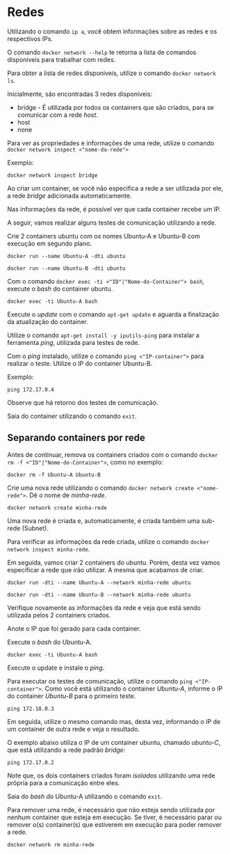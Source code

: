 # Redes

Utilizando o comando `ip a`, você obtem informações sobre as redes e os respectivos IPs.

O comando `docker network --help` te retorna a lista de comandos disponíveis para trabalhar com redes.

Para obter a lista de redes disponíveis, utilize o comando `docker network ls`.

Inicialmente, são encontradas 3 redes disponíveis:

- bridge - É utilizada por todos os containers que são criados, para se comunicar com a rede *host*.
- host
- none

Para ver as propriedades e informações de uma rede, utilize o comando `docker network inspect <"nome-da-rede">`

Exemplo:

`docker network inspect bridge`

Ao criar um container, se você não especifica a rede a ser utilizada por ele, a rede *bridge* adicionada automaticamente.

Nas informações da rede, é possível ver que cada container recebe um IP.

A seguir, vamos realizar alguns testes de comunicação utilizando a rede.

Crie 2 containers ubuntu com os nomes Ubuntu-A e Ubuntu-B com execução em segundo plano.

`docker run --name Ubuntu-A -dti ubuntu`

`docker run --name Ubuntu-B -dti ubuntu`

Com o comando `docker exec -ti <"ID"|"Nome-do-Container"> bash`, execute o *bash* do container ubuntu.

`docker exec -ti Ubuntu-A bash`

Execute o *update* com o comando `apt-get update` e aguarda a finalização da atualização do container.

Utilize o comando `apt-get install -y iputils-ping` para instalar a ferramenta *ping*, utilizada para testes de rede.

Com o *ping* instalado, utilize o comando `ping <"IP-container">` para realizar o teste. Utilize o IP do container Ubuntu-B.

Exemplo:

`ping 172.17.0.4`

Observe que há retorno dos testes de comunicação.

Saia do container utilizando o comando `exit`.

## Separando containers por rede

Antes de continuar, remova os containers criados com o comando `docker rm -f <"ID"|"Nome-do-Container">`, como no exemplo:

`docker rm -f Ubuntu-A Ubuntu-B`

Crie uma nova rede utilizando o comando `docker network create <"nome-rede">`. Dê o nome de *minha-rede*.

`docker network create minha-rede`

Uma nova rede é criada e, automaticamente, é criada também uma sub-rede (Subnet).

Para verificar as informações da rede criada, utilize o comando `docker network inspect minha-rede`.

Em seguida, vamos criar 2 containers do ubuntu. Porém, desta vez vamos especificar a rede que irão utilizar. A mesma que acabamos de criar.

`docker run -dti --name Ubuntu-A --network minha-rede ubuntu`

`docker run -dti --name Ubuntu-B --network minha-rede ubuntu`

Verifique novamente as informações da rede e veja que está sendo utilizada pelos 2 containers criados.

Anote o IP que foi gerado para cada container.

Execute o *bash* do Ubuntu-A.

`docker exec -ti Ubuntu-A bash`

Execute o update e instale o *ping*.

Para executar os testes de comunicação, utilize o comando `ping <"IP-container">`. Como você está utilizando o container *Ubuntu-A*, informe o IP do container *Ubuntu-B* para o primeiro teste.

`ping 172.18.0.3`

Em seguida, utilize o mesmo comando mas, desta vez, informando o IP de um container de outra rede e veja o resultado.

O exemplo abaixo utiliza o IP de um container ubuntu, chamado *ubuntu-C*, que está utilizando a rede padrão *bridge*:

`ping 172.17.0.2`

Note que, os dois containers criados foram *isolados* utilizando uma rede própria para a comunicação entre eles.

Saia do *bash* do Ubuntu-A utilizando o comando `exit`.

Para remover uma rede, é necessário que não esteja sendo utilizada por nenhum container que esteja em execução. Se tiver, é necessário parar ou remover o(s) container(s) que estiverem em execução para poder remover a rede.

`docker network rm minha-rede`
